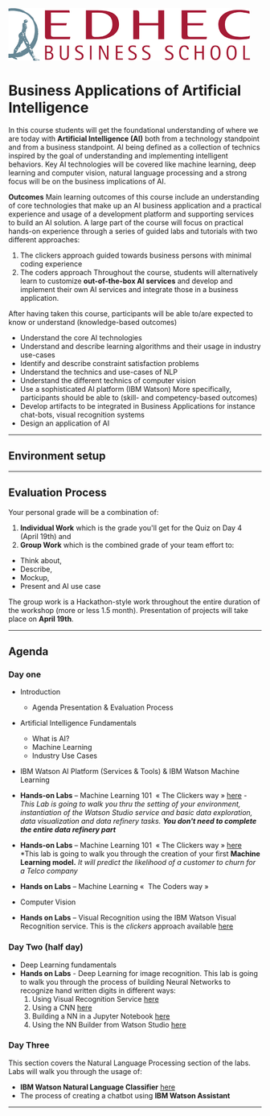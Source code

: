![](assets/markdown-img-paste-20190306155351319.png)  

# Business Applications of Artificial Intelligence


In this course students will get the foundational understanding of where we are today with **Artificial Intelligence (AI)** both from a technology standpoint and from a business standpoint. AI being defined as a collection of technics inspired by the goal of understanding and implementing intelligent behaviors.
Key AI technologies will be covered like machine learning, deep learning and computer vision, natural language processing and a strong focus will be on the business implications of AI.

**Outcomes**
Main learning outcomes of this course include an understanding of core technologies that make up an AI business application and a practical experience and usage of a development platform and supporting services to build an AI solution.
A large part of the course will focus on practical hands-on experience through a series of guided labs and tutorials with two different approaches:
1. The clickers approach guided towards business persons with minimal coding experience
2. The coders approach
Throughout the course, students will alternatively learn to customize **out-of-the-box AI services** and develop and implement their own AI services and integrate those in a business application.

After having taken this course, participants will be able to/are expected to know or understand (knowledge-based outcomes)
+ Understand the core AI technologies
+	Understand and describe learning algorithms and their usage in industry use-cases
+	Identify and describe constraint satisfaction problems
+	Understand the technics and use-cases of NLP
+	Understand the different technics of computer vision
+	Use a sophisticated AI platform (IBM Watson)
More specifically, participants should be able to (skill- and competency-based outcomes)
+	Develop artifacts to be integrated in Business Applications for instance chat-bots, visual recognition systems
+	Design an application of AI

---
## Environment setup

---
## Evaluation Process
Your personal grade will be a combination of:
1. **Individual Work** which is the grade you'll get for the Quiz on Day 4 (April 19th) and
2. **Group Work** which is the combined grade of your team effort to:
  + Think about,
  + Describe,
  + Mockup,
  + Present and AI use case

The group work is a Hackathon-style work throughout the entire duration of the workshop (more or less 1.5 month). Presentation of projects will take place on **April 19th**.

---
## Agenda
### Day one
+ Introduction
  + Agenda Presentation & Evaluation Process
+ Artificial Intelligence Fundamentals
  + What is AI?
  + Machine Learning
  + Industry Use Cases
+ IBM Watson AI Platform (Services & Tools) & IBM Watson Machine Learning

+ **Hands-on Labs** – Machine Learning 101  « The Clickers way » [here](Labs/DayOneLabs/Lab1-GettingStarted.md) - *This Lab is going to walk you thru the setting of your environment, instantiation of the Watson Studio service and basic data exploration, data visualization and data refinery tasks.* ***You don't need to complete the entire data refinery part***
+ **Hands-on Labs** – Machine Learning 101  « The Clickers way » [here](Labs/DayOneLabs/Lab2-WatsonML_Model_Builder.md) *This lab is going to walk you through the creation of your first **Machine Learning model.** *It will predict the likelihood of a customer to churn for a Telco company*  
+ **Hands on Labs** – Machine Learning «  The Coders way »
+ Computer Vision
+ **Hands on Labs** – Visual Recognition using the IBM Watson Visual Recognition service. This is the *clickers* approach available [here](Labs/DayTwoLabs/Lab1%20-%20Using%20Visual%20Recognition%20with%20UI/README.md)  

### Day Two (half day)

+ Deep Learning fundamentals
+ **Hands on Labs** - Deep Learning for image recognition. This lab is going to walk you through the process of building Neural Networks to recognize hand written digits in different ways:
  1. Using Visual Recognition Service [here](Labs/Lab6-DL_VisualReco/Lab6-DL-Custom_VR/Lab6-Custom_Visual_Reco.md)
  2. Using a CNN [here](Labs/DayTwoLabs/Lab6-DL_VisualReco/Lab6-DL-HandWritten_CNN_ART/README.md)
  3. Building a NN in a Jupyter Notebook [here](Labs/DayTwoLabs/Lab6-DL_VisualReco/Lab6-DL-NN_Notebook/Lab6-DeepLearning_Keras_Notebook.md)
  4. Using the NN Builder from Watson Studio [here](Labs/DayTwoLabs/Lab6-DL_VisualReco/Lab6-DL-NNBuilder/README.md)


### Day Three
This section covers the Natural Language Processing section of the labs.
Labs will walk you through the usage of:
+ **IBM Watson Natural Language Classifier** [here](NLCLabSource/Lab1-Natural_Language_Classifier.md)
+ The process of creating a chatbot using **IBM Watson Assistant**
---
